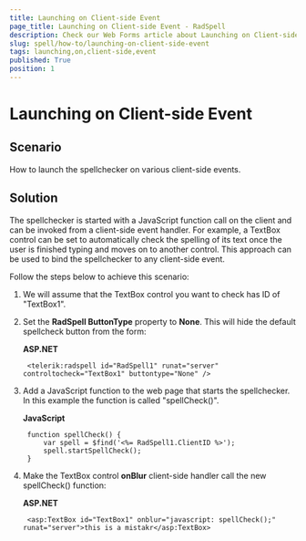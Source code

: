 ```yaml
---
title: Launching on Client-side Event
page_title: Launching on Client-side Event - RadSpell
description: Check our Web Forms article about Launching on Client-side Event.
slug: spell/how-to/launching-on-client-side-event
tags: launching,on,client-side,event
published: True
position: 1
---
```


# Launching on Client-side Event

## Scenario

How to launch the spellchecker on various client-side events.

## Solution

The spellchecker is started with a JavaScript function call on the client and can be invoked from a client-side event handler. For example, a TextBox control can be set to automatically check the spelling of its text once the user is finished typing and moves on to another control. This approach can be used to bind the spellchecker to any client-side event.

Follow the steps below to achieve this scenario:

1. We will assume that the TextBox control you want to check has ID of "TextBox1".

1. Set the **RadSpell ButtonType** property to **None**. This will hide the default spellcheck button from the form:

	**ASP.NET**

		<telerik:radspell id="RadSpell1" runat="server" controltocheck="TextBox1" buttontype="None" /> 			

1. Add a JavaScript function to the web page that starts the spellchecker. In this example the function is called "spellCheck()".

	**JavaScript**

		function spellCheck() {
			var spell = $find('<%= RadSpell1.ClientID %>');
			spell.startSpellCheck();
		}	

1. Make the TextBox control **onBlur** client-side handler call the new spellCheck() function:

	**ASP.NET**
	
		<asp:TextBox id="TextBox1" onblur="javascript: spellCheck();" runat="server">this is a mistakr</asp:TextBox> 			

		
